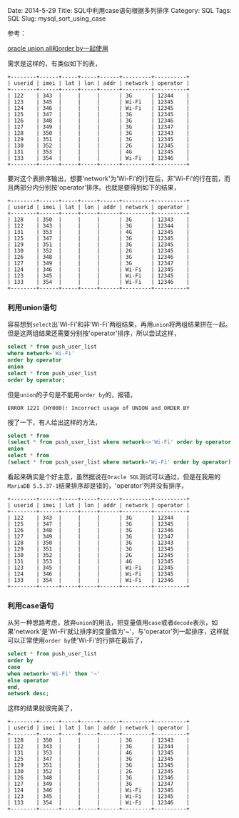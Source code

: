 Date: 2014-5-29
Title: SQL中利用case语句根据多列排序
Category: SQL
Tags: SQL
Slug: mysql_sort_using_case

参考：

[oracle union all和order by一起使用](http://blog.csdn.net/chen_linbo/article/details/6396122)


 
 
需求是这样的，有类似如下的表，

```
+--------+------+-----+-----+------+---------+----------+
| userid | imei | lat | lon | addr | network | operator |
+--------+------+-----+-----+------+---------+----------+
| 122    | 343  |     |     |      | 3G      | 12344    |
| 123    | 345  |     |     |      | Wi-Fi   | 12345    |
| 124    | 346  |     |     |      | Wi-Fi   | 12345    |
| 125    | 347  |     |     |      | 3G      | 12345    |
| 126    | 348  |     |     |      | 3G      | 12346    |
| 127    | 349  |     |     |      | 3G      | 12347    |
| 128    | 350  |     |     |      | 3G      | 12343    |
| 129    | 351  |     |     |      | 3G      | 12345    |
| 130    | 352  |     |     |      | 2G      | 12345    |
| 131    | 353  |     |     |      | 4G      | 12345    |
| 133    | 354  |     |     |      | Wi-Fi   | 12346    |
+--------+------+-----+-----+------+---------+----------+
```

要对这个表排序输出，想要'network'为'Wi-Fi'的行在后，非'Wi-Fi'的行在前，而且两部分内分别按'operator'排序。也就是要得到如下的结果，

```
+--------+------+-----+-----+------+---------+----------+
| userid | imei | lat | lon | addr | network | operator |
+--------+------+-----+-----+------+---------+----------+
| 128    | 350  |     |     |      | 3G      | 12343    |
| 122    | 343  |     |     |      | 3G      | 12344    |
| 131    | 353  |     |     |      | 4G      | 12345    |
| 125    | 347  |     |     |      | 3G      | 12345    |
| 129    | 351  |     |     |      | 3G      | 12345    |
| 130    | 352  |     |     |      | 2G      | 12345    |
| 126    | 348  |     |     |      | 3G      | 12346    |
| 127    | 349  |     |     |      | 3G      | 12347    |
| 124    | 346  |     |     |      | Wi-Fi   | 12345    |
| 123    | 345  |     |     |      | Wi-Fi   | 12345    |
| 133    | 354  |     |     |      | Wi-Fi   | 12346    |
+--------+------+-----+-----+------+---------+----------+
```

### 利用union语句

容易想到`select`出'Wi-Fi'和非'Wi-Fi'两组结果，再用`union`将两组结果拼在一起。但是这两组结果还需要分别按'operator'排序，所以尝试这样，

```sql
select * from push_user_list
where network='Wi-Fi'
order by operator
union
select * from push_user_list
order by operator;
```

但是`union`的子句是不能用`order by`的，报错，

```
ERROR 1221 (HY000): Incorrect usage of UNION and ORDER BY
```

搜了一下，有人给出这样的方法，

```sql
select * from 
(select * from push_user_list where network<>'Wi-Fi' order by operator , network desc) t1
union
select * from
(select * from push_user_list where network='Wi-Fi' order by operator) t2;

```

看起来确实是个好主意，虽然据说在`Oracle SQL`测试可以通过，但是在我用的`MariaDB 5.5.37-1`结果排序却是错的，'operator'列并没有排序，

```
+--------+------+-----+-----+------+---------+----------+
| userid | imei | lat | lon | addr | network | operator |
+--------+------+-----+-----+------+---------+----------+
| 122    | 343  |     |     |      | 3G      | 12344    |
| 125    | 347  |     |     |      | 3G      | 12345    |
| 126    | 348  |     |     |      | 3G      | 12346    |
| 127    | 349  |     |     |      | 3G      | 12347    |
| 128    | 350  |     |     |      | 3G      | 12343    |
| 129    | 351  |     |     |      | 3G      | 12345    |
| 130    | 352  |     |     |      | 2G      | 12345    |
| 131    | 353  |     |     |      | 4G      | 12345    |
| 123    | 345  |     |     |      | Wi-Fi   | 12345    |
| 124    | 346  |     |     |      | Wi-Fi   | 12345    |
| 133    | 354  |     |     |      | Wi-Fi   | 12346    |
+--------+------+-----+-----+------+---------+----------+
```

### 利用case语句

从另一种思路考虑，放弃`union`的用法，把变量值用`case`或者`decode`表示，如果'network'是'Wi-Fi'就让排序的变量值为'~'，与'operator'列一起排序，这样就可以正常使用`order by`使'Wi-Fi'的行排在最后了，

```sql
select * from push_user_list
order by
case
when network='Wi-Fi' then '~'
else operator
end,
network desc;
```

这样的结果就很完美了，

```
+--------+------+-----+-----+------+---------+----------+
| userid | imei | lat | lon | addr | network | operator |
+--------+------+-----+-----+------+---------+----------+
| 128    | 350  |     |     |      | 3G      | 12343    |
| 122    | 343  |     |     |      | 3G      | 12344    |
| 131    | 353  |     |     |      | 4G      | 12345    |
| 125    | 347  |     |     |      | 3G      | 12345    |
| 129    | 351  |     |     |      | 3G      | 12345    |
| 130    | 352  |     |     |      | 2G      | 12345    |
| 126    | 348  |     |     |      | 3G      | 12346    |
| 127    | 349  |     |     |      | 3G      | 12347    |
| 124    | 346  |     |     |      | Wi-Fi   | 12345    |
| 123    | 345  |     |     |      | Wi-Fi   | 12345    |
| 133    | 354  |     |     |      | Wi-Fi   | 12346    |
+--------+------+-----+-----+------+---------+----------+
```




